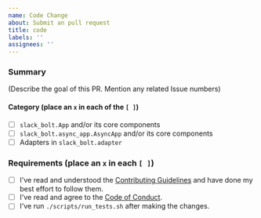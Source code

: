 ```yaml
---
name: Code Change
about: Submit an pull request
title: code
labels: ''
assignees: ''
---
```


###  Summary

(Describe the goal of this PR. Mention any related Issue numbers)

#### Category (place an `x` in each of the `[ ]`)

* [ ] `slack_bolt.App` and/or its core components
* [ ] `slack_bolt.async_app.AsyncApp` and/or its core components
* [ ] Adapters in `slack_bolt.adapter`

### Requirements (place an `x` in each `[ ]`)

* [ ] I've read and understood the [Contributing Guidelines](https://github.com/slackapi/bolt-python/blob/main/.github/contributing.md) and have done my best effort to follow them.
* [ ] I've read and agree to the [Code of Conduct](https://slackhq.github.io/code-of-conduct).
* [ ] I've run `./scripts/run_tests.sh` after making the changes.